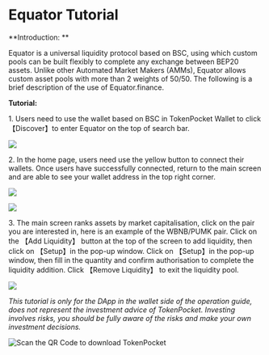 # Equator Tutorial

**Introduction: **

Equator is a universal liquidity protocol based on BSC, using which custom pools can be built flexibly to complete any exchange between BEP20 assets. Unlike other Automated Market Makers (AMMs), Equator allows custom asset pools with more than 2 weights of 50/50. The following is a brief description of the use of Equator.finance. 

**Tutorial:**

1\. Users need to use the wallet based on BSC in TokenPocket Wallet to click 【Discover】to enter Equator on the top of search bar.

![](https://tp-statics.tokenpocket.pro/token/tokenpocket-1619425198936.png)



2\. In the home page, users need use the yellow button to connect their wallets. Once users have successfully connected, return to the main screen and are able to see your wallet address in the top right corner.

![](https://tp-statics.tokenpocket.pro/token/tokenpocket-1619425276170.png)

![](https://tp-statics.tokenpocket.pro/token/tokenpocket-1619425287019.png)



3\. The main screen ranks assets by market capitalisation, click on the pair you are interested in, here is an example of the WBNB/PUMK pair. Click on the 【Add Liquidity】 button at the top of the screen to add liquidity, then click on 【Setup】in the pop-up window. Click on 【Setup】in the pop-up window, then fill in the quantity and confirm authorisation to complete the liquidity addition. Click 【Remove Liquidity】 to exit the liquidity pool.

![](https://tp-statics.tokenpocket.pro/token/tokenpocket-1619425338472.png)



_This tutorial is only for the DApp in the wallet side of the operation guide, does not represent the investment advice of TokenPocket. Investing involves risks, you should be fully aware of the risks and make your own investment decisions._

![Scan the QR Code to download TokenPocket](https://tp-statics.tokenpocket.pro/dapp/tokenpocket-1615532554741.jpg)
